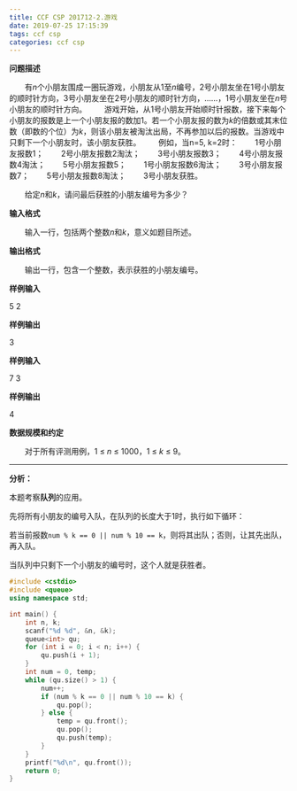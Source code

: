 ```yaml
---
title: CCF CSP 201712-2.游戏
date: 2019-07-25 17:15:39
tags: ccf csp
categories: ccf csp
---
```


**问题描述**

　　有*n*个小朋友围成一圈玩游戏，小朋友从1至*n*编号，2号小朋友坐在1号小朋友的顺时针方向，3号小朋友坐在2号小朋友的顺时针方向，……，1号小朋友坐在*n*号小朋友的顺时针方向。
　　游戏开始，从1号小朋友开始顺时针报数，接下来每个小朋友的报数是上一个小朋友报的数加1。若一个小朋友报的数为*k*的倍数或其末位数（即数的个位）为*k*，则该小朋友被淘汰出局，不再参加以后的报数。当游戏中只剩下一个小朋友时，该小朋友获胜。
　　例如，当n=5, k=2时：
　　1号小朋友报数1；
　　2号小朋友报数2淘汰；
　　3号小朋友报数3；
　　4号小朋友报数4淘汰；
　　5号小朋友报数5；
　　1号小朋友报数6淘汰；
　　3号小朋友报数7；
　　5号小朋友报数8淘汰；
　　3号小朋友获胜。

　　给定*n*和*k*，请问最后获胜的小朋友编号为多少？

<!--more-->

**输入格式**

　　输入一行，包括两个整数*n*和*k*，意义如题目所述。

**输出格式**

　　输出一行，包含一个整数，表示获胜的小朋友编号。

**样例输入**

5 2

**样例输出**

3

**样例输入**

7 3

**样例输出**

4

**数据规模和约定**

　　对于所有评测用例，1 ≤ *n* ≤ 1000，1 ≤ *k* ≤ 9。

<hr>

**分析：**

本题考察**队列**的应用。

先将所有小朋友的编号入队，在队列的长度大于1时，执行如下循环：

若当前报数`num % k == 0 || num % 10 == k`，则将其出队；否则，让其先出队，再入队。

当队列中只剩下一个小朋友的编号时，这个人就是获胜者。

```c++
#include <cstdio>
#include <queue>
using namespace std;

int main() {
	int n, k;
	scanf("%d %d", &n, &k);
	queue<int> qu;
	for (int i = 0; i < n; i++) {
		qu.push(i + 1);
	}
	int num = 0, temp;
	while (qu.size() > 1) {
		num++;
		if (num % k == 0 || num % 10 == k) {
			qu.pop();
		} else {
			temp = qu.front();
			qu.pop();
			qu.push(temp);
		}
	}
	printf("%d\n", qu.front());
	return 0;
}
```

